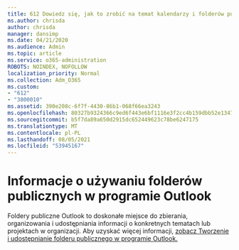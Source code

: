 ```yaml
---
title: 612 Dowiedz się, jak to zrobić na temat kalendarzy i folderów publicznych
ms.author: chrisda
author: chrisda
manager: dansimp
ms.date: 04/21/2020
ms.audience: Admin
ms.topic: article
ms.service: o365-administration
ROBOTS: NOINDEX, NOFOLLOW
localization_priority: Normal
ms.collection: Adm_O365
ms.custom:
- "612"
- "3800010"
ms.assetid: 390e208c-6f7f-4430-86b1-068f66ea3243
ms.openlocfilehash: 80327b9324366c9ed6f443e6bf1116e3f2cc4b159dbb52e1347073e82273b93c
ms.sourcegitcommit: b5f7da89a650d2915dc652449623c78be6247175
ms.translationtype: MT
ms.contentlocale: pl-PL
ms.lasthandoff: 08/05/2021
ms.locfileid: "53945167"
---
```

# <a name="learn-about-using-public-folders-in-outlook"></a>Informacje o używaniu folderów publicznych w programie Outlook

Foldery publiczne Outlook to doskonałe miejsce do zbierania, organizowania i udostępniania informacji o konkretnych tematach lub projektach w organizacji. Aby uzyskać więcej informacji, [zobacz Tworzenie i udostępnianie folderu publicznego w programie Outlook.](https://support.office.com/article/a2835011-d524-4a5c-a207-05c159bb2a97)
